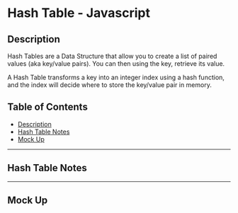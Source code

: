 # Hash Table - Javascript

## Description

Hash Tables are a Data Structure that allow you to create a list of paired values (aka key/value pairs). You can then using the key, retrieve its value.

A Hash Table transforms a key into an integer index using a hash function, and the index will decide where to store the key/value pair in memory.

## Table of Contents

- [Description](#description)
- [Hash Table Notes](#hash-table-notes)
- [Mock Up](#mock-up)

---

## Hash Table Notes

---

## Mock Up
